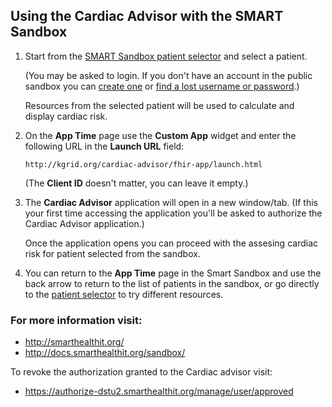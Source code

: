 ## Using the Cardiac Advisor with the SMART Sandbox


1. Start from the [SMART Sandbox patient selector](https://fhir-dstu2.smarthealthit.org/#/ui/select-patient) and select a patient.

   (You may be asked to login. If you don't have an account in the public sandbox you can [create one](https://service.smarthealthit.org/public/NewUser) or [find a lost username or password](https://service.smarthealthit.org/private/Login).)

   Resources from the selected patient will be used to calculate and display cardiac risk.

1. On the **App Time** page use the **Custom App** widget and enter the following URL in the **Launch URL** field:

   `http://kgrid.org/cardiac-advisor/fhir-app/launch.html`

   (The **Client ID** doesn't matter, you can leave it empty.)


1. The **Cardiac Advisor** application will open in a new window/tab. (If this your first time accessing the application you'll be asked to authorize the Cardiac Advisor application.)

   Once the application opens you can proceed with the assesing cardiac risk for patient selected from the sandbox.

1. You can return to the **App Time** page in the Smart Sandbox and use the back arrow to return to the list of patients in the sandbox, or go directly to the [patient selector](https://fhir-dstu2.smarthealthit.org/#/ui/select-patient) to try different resources.

### For more information visit:

- http://smarthealthit.org/
- http://docs.smarthealthit.org/sandbox/

To revoke the authorization granted to the Cardiac advisor visit:

- https://authorize-dstu2.smarthealthit.org/manage/user/approved
